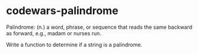 # codewars-palindrome

Palindrome: (n.) a word, phrase, or sequence that reads the same backward as forward, e.g., madam or nurses run.

Write a function to determine if a string is a palindrome.